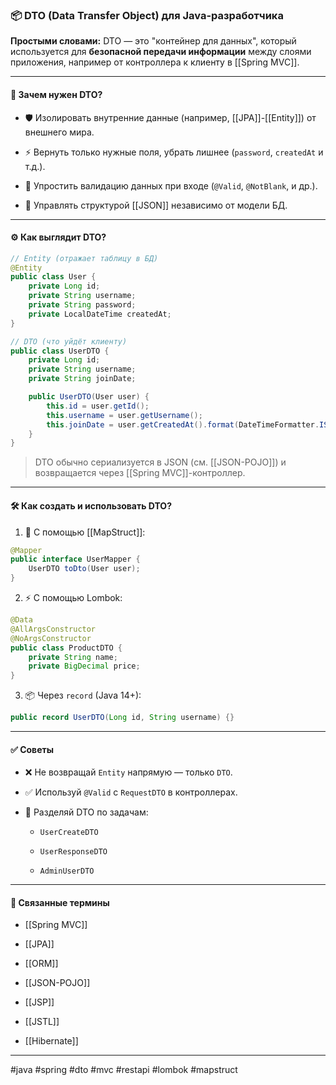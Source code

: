 ### 📦 **DTO (Data Transfer Object) для Java-разработчика**

**Простыми словами:** DTO — это "контейнер для данных", который используется для **безопасной передачи информации** между слоями приложения, например от контроллера к клиенту в [[Spring MVC]].

---

#### 🧠 **Зачем нужен DTO?**

- 🛡️ Изолировать внутренние данные (например, [[JPA]]-[[Entity]]) от внешнего мира.
    
- ⚡ Вернуть только нужные поля, убрать лишнее (`password`, `createdAt` и т.д.).
    
- 🧪 Упростить валидацию данных при входе (`@Valid`, `@NotBlank`, и др.).
    
- 🔄 Управлять структурой [[JSON]] независимо от модели БД.
    

---

#### ⚙️ **Как выглядит DTO?**

```java
// Entity (отражает таблицу в БД)
@Entity
public class User {
    private Long id;
    private String username;
    private String password;
    private LocalDateTime createdAt;
}

// DTO (что уйдёт клиенту)
public class UserDTO {
    private Long id;
    private String username;
    private String joinDate;

    public UserDTO(User user) {
        this.id = user.getId();
        this.username = user.getUsername();
        this.joinDate = user.getCreatedAt().format(DateTimeFormatter.ISO_DATE);
    }
}
```

> DTO обычно сериализуется в JSON (см. [[JSON-POJO]]) и возвращается через [[Spring MVC]]-контроллер.

---

#### 🛠 **Как создать и использовать DTO?**

1. 🧰 С помощью [[MapStruct]]:
    

```java
@Mapper
public interface UserMapper {
    UserDTO toDto(User user);
}
```

2. ⚡ С помощью Lombok:
    

```java
@Data
@AllArgsConstructor
@NoArgsConstructor
public class ProductDTO {
    private String name;
    private BigDecimal price;
}
```

3. 📦 Через `record` (Java 14+):
    

```java
public record UserDTO(Long id, String username) {}
```

---

#### ✅ **Советы**

- ❌ Не возвращай `Entity` напрямую — только `DTO`.
    
- ✅ Используй `@Valid` с `RequestDTO` в контроллерах.
    
- 🧩 Разделяй DTO по задачам:
    
    - `UserCreateDTO`
        
    - `UserResponseDTO`
        
    - `AdminUserDTO`
        

---

#### 🔗 **Связанные термины**

- [[Spring MVC]]
    
- [[JPA]]
    
- [[ORM]]
    
- [[JSON-POJO]]
    
- [[JSP]]
    
- [[JSTL]]
    
- [[Hibernate]]
    

---

#java #spring #dto #mvc #restapi #lombok #mapstruct